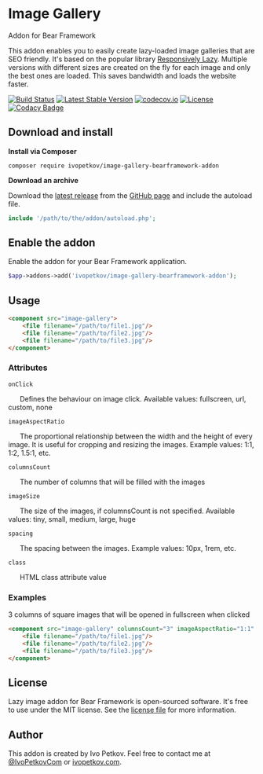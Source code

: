# Image Gallery
Addon for Bear Framework

This addon enables you to easily create lazy-loaded image galleries that are SEO friendly. It's based on the popular library [Responsively Lazy](https://github.com/ivopetkov/responsively-lazy/). Multiple versions with different sizes are created on the fly for each image and only the best ones are loaded. This saves bandwidth and loads the website faster.

[![Build Status](https://travis-ci.org/ivopetkov/image-gallery-bearframework-addon.svg)](https://travis-ci.org/ivopetkov/image-gallery-bearframework-addon)
[![Latest Stable Version](https://poser.pugx.org/ivopetkov/image-gallery-bearframework-addon/v/stable)](https://packagist.org/packages/ivopetkov/image-gallery-bearframework-addon)
[![codecov.io](https://codecov.io/github/ivopetkov/image-gallery-bearframework-addon/coverage.svg?branch=master)](https://codecov.io/github/ivopetkov/image-gallery-bearframework-addon?branch=master)
[![License](https://poser.pugx.org/ivopetkov/image-gallery-bearframework-addon/license)](https://packagist.org/packages/ivopetkov/image-gallery-bearframework-addon)
[![Codacy Badge](https://api.codacy.com/project/badge/Grade/2f58257779ed456ba7f4d9a2667c4e36)](https://www.codacy.com/app/ivo_2/image-gallery-bearframework-addon)

## Download and install

**Install via Composer**

```shell
composer require ivopetkov/image-gallery-bearframework-addon
```

**Download an archive**

Download the [latest release](https://github.com/ivopetkov/image-gallery-bearframework-addon/releases) from the [GitHub page](https://github.com/ivopetkov/image-gallery-bearframework-addon) and include the autoload file.
```php
include '/path/to/the/addon/autoload.php';
```

## Enable the addon
Enable the addon for your Bear Framework application.

```php
$app->addons->add('ivopetkov/image-gallery-bearframework-addon');
```


## Usage

```html
<component src="image-gallery">
    <file filename="/path/to/file1.jpg"/>
    <file filename="/path/to/file2.jpg"/>
    <file filename="/path/to/file3.jpg"/>
</component>
```

### Attributes

`onClick`

&nbsp;&nbsp;&nbsp;&nbsp;&nbsp;&nbsp;Defines the behaviour on image click. Available values: fullscreen, url, custom, none

`imageAspectRatio`

&nbsp;&nbsp;&nbsp;&nbsp;&nbsp;&nbsp;The proportional relationship between the width and the height of every image. It is useful for cropping and resizing the images. Example values: 1:1, 1:2, 1.5:1, etc.

`columnsCount`

&nbsp;&nbsp;&nbsp;&nbsp;&nbsp;&nbsp;The number of columns that will be filled with the images

`imageSize`

&nbsp;&nbsp;&nbsp;&nbsp;&nbsp;&nbsp;The size of the images, if columnsCount is not specified. Available values: tiny, small, medium, large, huge

`spacing`

&nbsp;&nbsp;&nbsp;&nbsp;&nbsp;&nbsp;The spacing between the images. Example values: 10px, 1rem, etc.

`class`

&nbsp;&nbsp;&nbsp;&nbsp;&nbsp;&nbsp;HTML class attribute value

### Examples

3 columns of square images that will be opened in fullscreen when clicked
```html
<component src="image-gallery" columnsCount="3" imageAspectRatio="1:1" onClick="fullscreen">
    <file filename="/path/to/file1.jpg"/>
    <file filename="/path/to/file2.jpg"/>
    <file filename="/path/to/file3.jpg"/>
</component>
```

## License
Lazy image addon for Bear Framework is open-sourced software. It's free to use under the MIT license. See the [license file](https://github.com/ivopetkov/image-gallery-bearframework-addon/blob/master/LICENSE) for more information.

## Author
This addon is created by Ivo Petkov. Feel free to contact me at [@IvoPetkovCom](https://twitter.com/IvoPetkovCom) or [ivopetkov.com](https://ivopetkov.com).
